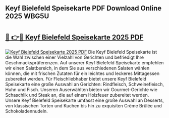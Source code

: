 ## Keyf Bielefeld Speisekarte PDF Download Online 2025 WBG5U

# <h2><a href="http://gccy69m.nevu.top/?p=Keyf+Bielefeld+Speisekarte">🔗 👉🔴 Keyf Bielefeld Speisekarte 2025 PDF</a></h2>

[![Keyf Bielefeld Speisekarte 2025 PDF](https://i.imgur.com/dBaPXMq.png)](http://gccy69m.nevu.top/?p=Keyf+Bielefeld+Speisekarte)
Die Keyf Bielefeld Speisekarte ist die Wahl zwischen einer Vielzahl von Gerichten und befriedigt Ihre Geschmackspräferenzen. Auf unserer Keyf Bielefeld Speisekarte empfehlen wir einen Salatbereich, in dem Sie aus verschiedenen Salaten wählen können, die mit frischen Zutaten für ein leichtes und leckeres Mittagessen zubereitet werden. Für Fleischliebhaber bietet unsere Keyf Bielefeld Speisekarte eine große Auswahl an Gerichten: Rindfleisch, Schweinefleisch, Huhn und Fisch. Unseren Auserwählten bieten wir Gourmet-Gerichte wie Schaschlik und Steak an, die auf einem Holzfeuer zubereitet werden. Unsere Keyf Bielefeld Speisekarte umfasst eine große Auswahl an Desserts, von klassischen Torten und Kuchen bis hin zu exquisiten Crème Brûlée und Schokoladennudeln.

